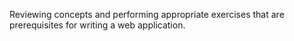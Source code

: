 Reviewing concepts and performing appropriate exercises that are prerequisites for writing a web application.